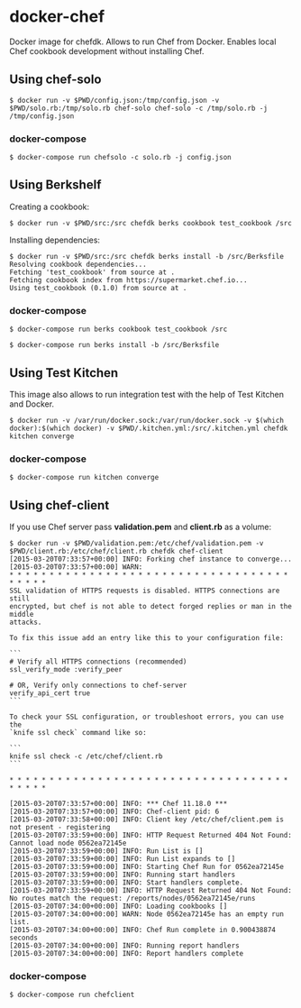 # docker-chef

Docker image for chefdk. Allows to run Chef from Docker. Enables local Chef cookbook development without installing Chef.

## Using chef-solo

	$ docker run -v $PWD/config.json:/tmp/config.json -v $PWD/solo.rb:/tmp/solo.rb chef-solo chef-solo -c /tmp/solo.rb -j /tmp/config.json

### docker-compose

	$ docker-compose run chefsolo -c solo.rb -j config.json

## Using Berkshelf

Creating a cookbook:

	$ docker run -v $PWD/src:/src chefdk berks cookbook test_cookbook /src

Installing dependencies:

	$ docker run -v $PWD/src:/src chefdk berks install -b /src/Berksfile
	Resolving cookbook dependencies...
	Fetching 'test_cookbook' from source at .
	Fetching cookbook index from https://supermarket.chef.io...
	Using test_cookbook (0.1.0) from source at .

### docker-compose

	$ docker-compose run berks cookbook test_cookbook /src

	$ docker-compose run berks install -b /src/Berksfile

## Using Test Kitchen

This image also allows to run integration test with the help of Test Kitchen and Docker.

	$ docker run -v /var/run/docker.sock:/var/run/docker.sock -v $(which docker):$(which docker) -v $PWD/.kitchen.yml:/src/.kitchen.yml chefdk kitchen converge

### docker-compose

	$ docker-compose run kitchen converge

## Using chef-client

If you use Chef server pass **validation.pem** and **client.rb** as a volume:

	$ docker run -v $PWD/validation.pem:/etc/chef/validation.pem -v $PWD/client.rb:/etc/chef/client.rb chefdk chef-client
	[2015-03-20T07:33:57+00:00] INFO: Forking chef instance to converge...
	[2015-03-20T07:33:57+00:00] WARN:
	* * * * * * * * * * * * * * * * * * * * * * * * * * * * * * * * * * * * * * * *
	SSL validation of HTTPS requests is disabled. HTTPS connections are still
	encrypted, but chef is not able to detect forged replies or man in the middle
	attacks.

	To fix this issue add an entry like this to your configuration file:

	```
	# Verify all HTTPS connections (recommended)
	ssl_verify_mode :verify_peer

	# OR, Verify only connections to chef-server
	verify_api_cert true
	```

	To check your SSL configuration, or troubleshoot errors, you can use the
	`knife ssl check` command like so:

	```
	knife ssl check -c /etc/chef/client.rb
	```

	* * * * * * * * * * * * * * * * * * * * * * * * * * * * * * * * * * * * * * * *

	[2015-03-20T07:33:57+00:00] INFO: *** Chef 11.18.0 ***
	[2015-03-20T07:33:57+00:00] INFO: Chef-client pid: 6
	[2015-03-20T07:33:58+00:00] INFO: Client key /etc/chef/client.pem is not present - registering
	[2015-03-20T07:33:59+00:00] INFO: HTTP Request Returned 404 Not Found: Cannot load node 0562ea72145e
	[2015-03-20T07:33:59+00:00] INFO: Run List is []
	[2015-03-20T07:33:59+00:00] INFO: Run List expands to []
	[2015-03-20T07:33:59+00:00] INFO: Starting Chef Run for 0562ea72145e
	[2015-03-20T07:33:59+00:00] INFO: Running start handlers
	[2015-03-20T07:33:59+00:00] INFO: Start handlers complete.
	[2015-03-20T07:33:59+00:00] INFO: HTTP Request Returned 404 Not Found: No routes match the request: /reports/nodes/0562ea72145e/runs
	[2015-03-20T07:34:00+00:00] INFO: Loading cookbooks []
	[2015-03-20T07:34:00+00:00] WARN: Node 0562ea72145e has an empty run list.
	[2015-03-20T07:34:00+00:00] INFO: Chef Run complete in 0.900438874 seconds
	[2015-03-20T07:34:00+00:00] INFO: Running report handlers
	[2015-03-20T07:34:00+00:00] INFO: Report handlers complete

### docker-compose

	$ docker-compose run chefclient
